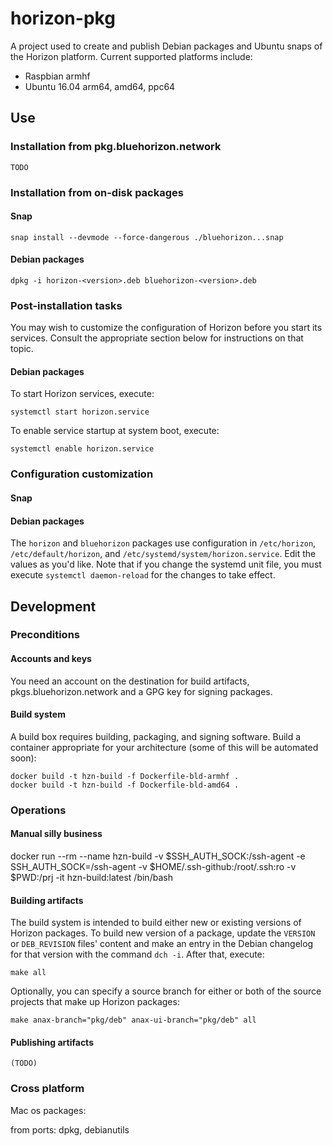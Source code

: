 # horizon-pkg

A project used to create and publish Debian packages and Ubuntu snaps of the Horizon platform. Current supported platforms include:

 * Raspbian armhf
 * Ubuntu 16.04 arm64, amd64, ppc64

## Use

### Installation from pkg.bluehorizon.network

`TODO`

### Installation from on-disk packages

#### Snap

    snap install --devmode --force-dangerous ./bluehorizon...snap

#### Debian packages

    dpkg -i horizon-<version>.deb bluehorizon-<version>.deb

### Post-installation tasks

You may wish to customize the configuration of Horizon before you start its services. Consult the appropriate section below for instructions on that topic.

#### Debian packages

To start Horizon services, execute:

    systemctl start horizon.service

To enable service startup at system boot, execute:

    systemctl enable horizon.service

### Configuration customization

#### Snap

#### Debian packages

The `horizon` and `bluehorizon` packages use configuration in `/etc/horizon`, `/etc/default/horizon`, and `/etc/systemd/system/horizon.service`. Edit the values as you'd like. Note that if you change the systemd unit file, you must execute `systemctl daemon-reload` for the changes to take effect.

## Development

### Preconditions

#### Accounts and keys

You need an account on the destination for build artifacts, pkgs.bluehorizon.network and a GPG key for signing packages.

#### Build system

A build box requires building, packaging, and signing software. Build a container appropriate for your architecture (some of this will be automated soon):

    docker build -t hzn-build -f Dockerfile-bld-armhf .
    docker build -t hzn-build -f Dockerfile-bld-amd64 .

### Operations

#### Manual silly business

docker run --rm --name hzn-build -v $SSH_AUTH_SOCK:/ssh-agent -e SSH_AUTH_SOCK=/ssh-agent -v $HOME/.ssh-github:/root/.ssh:ro -v $PWD:/prj -it hzn-build:latest /bin/bash

#### Building artifacts

The build system is intended to build either new or existing versions of Horizon packages. To build new version of a package, update the `VERSION` or `DEB_REVISION` files' content and make an entry in the Debian changelog for that version with the command `dch -i`. After that, execute:

    make all

Optionally, you can specify a source branch for either or both of the source projects that make up Horizon packages:

    make anax-branch="pkg/deb" anax-ui-branch="pkg/deb" all

#### Publishing artifacts

    (TODO)

### Cross platform

  Mac os packages:

  from ports: dpkg, debianutils
